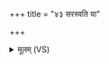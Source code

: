 +++
title = "४३ सरस्वति या"

+++
<details><summary>मूलम् (VS)</summary>

सर॑स्वति॒ यास॒रथं॑ य॒याथो॒क्थैः स्व॒धाभि॑र्देवि पि॒तृभि॒र्मद॑न्ती।  
स॑हस्रा॒र्घमि॒डोअत्र॑ भा॒गं रा॒यस्पोषं॒ यज॑मानाय धेहि ॥
</details>